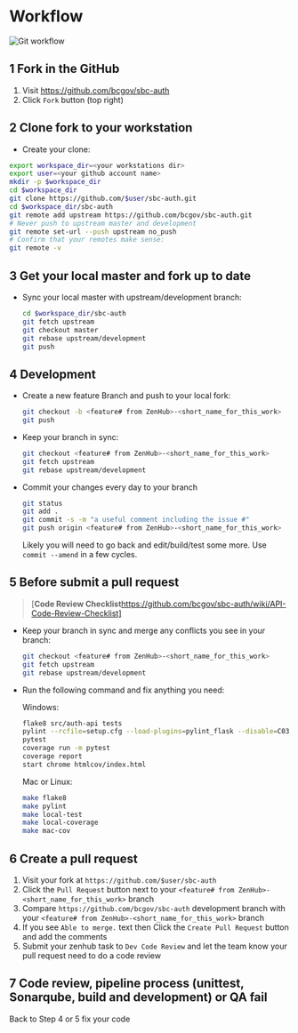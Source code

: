 # Workflow

![Git workflow](img/namex-gitflow.png)

## 1 Fork in the GitHub

1. Visit https://github.com/bcgov/sbc-auth
2. Click `Fork` button (top right)

## 2 Clone fork to your workstation

- Create your clone:

```sh
export workspace_dir=<your workstations dir>
export user=<your github account name>
mkdir -p $workspace_dir
cd $workspace_dir
git clone https://github.com/$user/sbc-auth.git
cd $workspace_dir/sbc-auth
git remote add upstream https://github.com/bcgov/sbc-auth.git
# Never push to upstream master and development
git remote set-url --push upstream no_push
# Confirm that your remotes make sense:
git remote -v
```

## 3 Get your local master and fork up to date

- Sync your local master with upstream/development branch:

  ```sh
  cd $workspace_dir/sbc-auth
  git fetch upstream
  git checkout master
  git rebase upstream/development
  git push
  ```

## 4 Development

- Create a new feature Branch and push to your local fork:

  ```sh
  git checkout -b <feature# from ZenHub>-<short_name_for_this_work>
  git push
  ```

- Keep your branch in sync:

  ```sh
  git checkout <feature# from ZenHub>-<short_name_for_this_work>
  git fetch upstream
  git rebase upstream/development
  ```

- Commit your changes every day to your branch

  ```sh
  git status
  git add .
  git commit -s -m "a useful comment including the issue #"
  git push origin <feature# from ZenHub>-<short_name_for_this_work>
  ```

  Likely you will need to go back and edit/build/test some more.
  Use `commit --amend` in a few cycles.

## 5 Before submit a pull request

> [**Code Review Checklist**<https://github.com/bcgov/sbc-auth/wiki/API-Code-Review-Checklist]>

- Keep your branch in sync and merge any conflicts you see in your branch:

  ```sh
  git checkout <feature# from ZenHub>-<short_name_for_this_work>
  git fetch upstream
  git rebase upstream/development
  ```

- Run the following command and fix anything you need:

  Windows:

  ```sh
  flake8 src/auth-api tests
  pylint --rcfile=setup.cfg --load-plugins=pylint_flask --disable=C0301,W0511 src/auth_api
  pytest
  coverage run -m pytest
  coverage report
  start chrome htmlcov/index.html
  ```

  Mac or Linux:

  ```sh
  make flake8
  make pylint
  make local-test
  make local-coverage
  make mac-cov
  ```

## 6 Create a pull request

1. Visit your fork at `https://github.com/$user/sbc-auth`
2. Click the `Pull Request` button next to your `<feature# from ZenHub>-<short_name_for_this_work>` branch
3. Compare `https://github.com/bcgov/sbc-auth` development branch with your `<feature# from ZenHub>-<short_name_for_this_work>` branch
4. If you see `Able to merge.` text then Click the `Create Pull Request` button and add the comments
5. Submit your zenhub task to `Dev Code Review` and let the team know your pull request need to do a code review

## 7 Code review, pipeline process (unittest, Sonarqube, build and development) or QA fail

Back to Step 4 or 5 fix your code
